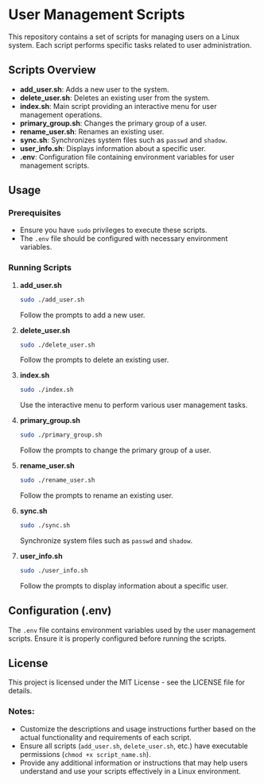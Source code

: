 # User Management Scripts

This repository contains a set of scripts for managing users on a Linux system. Each script performs specific tasks related to user administration.

## Scripts Overview

- **add_user.sh**: Adds a new user to the system.
- **delete_user.sh**: Deletes an existing user from the system.
- **index.sh**: Main script providing an interactive menu for user management operations.
- **primary_group.sh**: Changes the primary group of a user.
- **rename_user.sh**: Renames an existing user.
- **sync.sh**: Synchronizes system files such as `passwd` and `shadow`.
- **user_info.sh**: Displays information about a specific user.
- **.env**: Configuration file containing environment variables for user management scripts.

## Usage

### Prerequisites

- Ensure you have `sudo` privileges to execute these scripts.
- The `.env` file should be configured with necessary environment variables.

### Running Scripts

1. **add_user.sh**

   ```bash
   sudo ./add_user.sh
   ```

   Follow the prompts to add a new user.

2. **delete_user.sh**

   ```bash
   sudo ./delete_user.sh
   ```

   Follow the prompts to delete an existing user.

3. **index.sh**

   ```bash
   sudo ./index.sh
   ```

   Use the interactive menu to perform various user management tasks.

4. **primary_group.sh**

   ```bash
   sudo ./primary_group.sh
   ```

   Follow the prompts to change the primary group of a user.

5. **rename_user.sh**

   ```bash
   sudo ./rename_user.sh
   ```

   Follow the prompts to rename an existing user.

6. **sync.sh**

   ```bash
   sudo ./sync.sh
   ```

   Synchronize system files such as `passwd` and `shadow`.

7. **user_info.sh**

   ```bash
   sudo ./user_info.sh
   ```

   Follow the prompts to display information about a specific user.

## Configuration (.env)

The `.env` file contains environment variables used by the user management scripts. Ensure it is properly configured before running the scripts.

## License

This project is licensed under the MIT License - see the LICENSE file for details.

### Notes:

- Customize the descriptions and usage instructions further based on the actual functionality and requirements of each script.
- Ensure all scripts (`add_user.sh`, `delete_user.sh`, etc.) have executable permissions (`chmod +x script_name.sh`).
- Provide any additional information or instructions that may help users understand and use your scripts effectively in a Linux environment.

